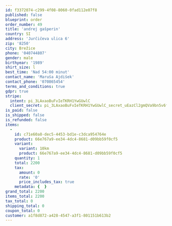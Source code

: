 ```yaml
---
id: f3372074-c299-4f08-8060-0fad112e07f8
published: false
blueprint: order
order_number: 49
title: 'andrej gašperin'
country: SI
address: 'Jurčičeva ulica 6'
zip: '8250'
city: Brežice
phone: '040744807'
gender: male
birthyear: '1989'
shirt_size: l
best_time: 'Nad 54:00 minut'
contact_name: 'Maruša Ajdišek'
contact_phone: '070865454'
terms_and_conditions: true
gdpr: true
stripe:
  intent: pi_3LAxaoBuFvIeTKRH1YwGUwlC
  client_secret: pi_3LAxaoBuFvIeTKRH1YwGUwlC_secret_uEazCl2gmQVa9bn5v6fMoz1FW
is_paid: false
is_shipped: false
is_refunded: false
items:
  -
    id: c71e60a8-dec5-4453-bd1e-c3dca954764e
    product: 66e767a9-ee34-4dc4-8681-d09bb59f0cf5
    variant:
      variant: 10km
      product: 66e767a9-ee34-4dc4-8681-d09bb59f0cf5
    quantity: 1
    total: 2200
    tax:
      amount: 0
      rate: '0'
      price_includes_tax: true
    metadata: {  }
grand_total: 2200
items_total: 2200
tax_total: 0
shipping_total: 0
coupon_total: 0
customer: a1f8d872-a428-4547-a3f1-801151b613b2
---
```


